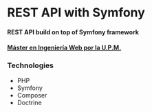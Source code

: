# REST API with Symfony
#### REST API build on top of Symfony framework
#### [Máster en Ingeniería Web por la U.P.M.](http://miw.etsisi.upm.es)

### Technologies 
* PHP
* Symfony
* Composer
* Doctrine





